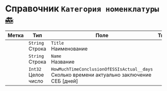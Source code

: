 ﻿# Справочник `Категория номенклатуры` [🔙](./README.md)

| Метка | Тип | Поле | Тип | Примечания | 
|---| --- | --- | --- | --- |
|| `String` </br> Строка | `Title` </br> Наименование |  |
|| `String` </br> Строка | `Name` </br> Название |  |
|| `Int32` </br> Целое число | `HowMuchTimeConclusionOfESSIsActual__days` </br> Сколько времени актуально заключение СЕБ [дней]  |  |

